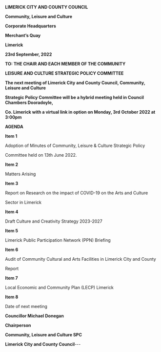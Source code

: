 **LIMERICK CITY AND COUNTY COUNCIL**

**Community, Leisure and Culture**

**Corporate Headquarters**

**Merchant’s Quay**

**Limerick**

**23rd September, 2022**

**TO: THE CHAIR AND EACH MEMBER OF THE COMMUNITY**

**LEISURE AND CULTURE STRATEGIC POLICY COMMITTEE**

**The next meeting of Limerick City and County Council, Community, Leisure and Culture**

**Strategic Policy Committee will be a hybrid meeting held in Council Chambers Dooradoyle,**

**Co. Limerick with a virtual link in option on Monday, 3rd** **October 2022 at 3:00pm**

**AGENDA**

**Item 1**

Adoption of Minutes of Community, Leisure & Culture Strategic Policy

Committee held on 13th June 2022.

**Item 2**

Matters Arising

**Item 3**

Report on Research on the impact of COVID-19 on the Arts and Culture

Sector in Limerick

**Item 4**

Draft Culture and Creativity Strategy 2023-2027

**Item 5**

Limerick Public Participation Network (PPN) Briefing

**Item 6**

Audit of Community Cultural and Arts Facilities in Limerick City and County

Report

**Item 7**

Local Economic and Community Plan (LECP) Limerick

**Item 8**

Date of next meeting

**Councillor Michael Donegan**

**Chairperson**

**Community, Leisure and Culture SPC**

**Limerick City and County Council**---
